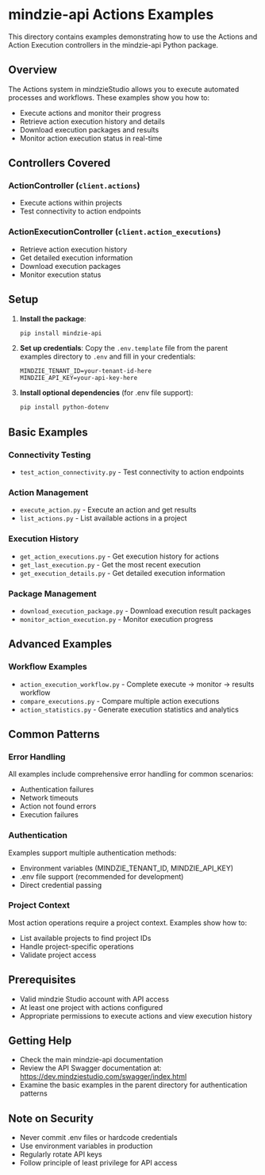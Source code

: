 # mindzie-api Actions Examples

This directory contains examples demonstrating how to use the Actions and Action Execution controllers in the mindzie-api Python package.

## Overview

The Actions system in mindzieStudio allows you to execute automated processes and workflows. These examples show you how to:

- Execute actions and monitor their progress
- Retrieve action execution history and details
- Download execution packages and results
- Monitor action execution status in real-time

## Controllers Covered

### ActionController (`client.actions`)
- Execute actions within projects
- Test connectivity to action endpoints

### ActionExecutionController (`client.action_executions`)  
- Retrieve action execution history
- Get detailed execution information
- Download execution packages
- Monitor execution status

## Setup

1. **Install the package**:
   ```bash
   pip install mindzie-api
   ```

2. **Set up credentials**:
   Copy the `.env.template` file from the parent examples directory to `.env` and fill in your credentials:
   ```
   MINDZIE_TENANT_ID=your-tenant-id-here
   MINDZIE_API_KEY=your-api-key-here
   ```

3. **Install optional dependencies** (for .env file support):
   ```bash
   pip install python-dotenv
   ```

## Basic Examples

### Connectivity Testing
- `test_action_connectivity.py` - Test connectivity to action endpoints

### Action Management
- `execute_action.py` - Execute an action and get results
- `list_actions.py` - List available actions in a project

### Execution History
- `get_action_executions.py` - Get execution history for actions
- `get_last_execution.py` - Get the most recent execution
- `get_execution_details.py` - Get detailed execution information

### Package Management
- `download_execution_package.py` - Download execution result packages
- `monitor_action_execution.py` - Monitor execution progress

## Advanced Examples

### Workflow Examples
- `action_execution_workflow.py` - Complete execute → monitor → results workflow
- `compare_executions.py` - Compare multiple action executions
- `action_statistics.py` - Generate execution statistics and analytics

## Common Patterns

### Error Handling
All examples include comprehensive error handling for common scenarios:
- Authentication failures
- Network timeouts
- Action not found errors
- Execution failures

### Authentication
Examples support multiple authentication methods:
- Environment variables (MINDZIE_TENANT_ID, MINDZIE_API_KEY)
- .env file support (recommended for development)
- Direct credential passing

### Project Context
Most action operations require a project context. Examples show how to:
- List available projects to find project IDs
- Handle project-specific operations
- Validate project access

## Prerequisites

- Valid mindzie Studio account with API access
- At least one project with actions configured
- Appropriate permissions to execute actions and view execution history

## Getting Help

- Check the main mindzie-api documentation
- Review the API Swagger documentation at: https://dev.mindziestudio.com/swagger/index.html
- Examine the basic examples in the parent directory for authentication patterns

## Note on Security

- Never commit .env files or hardcode credentials
- Use environment variables in production
- Regularly rotate API keys
- Follow principle of least privilege for API access